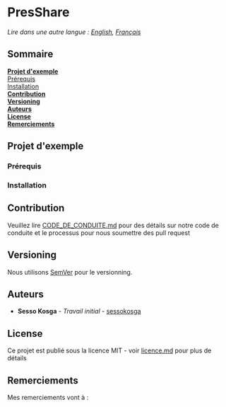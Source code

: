 # PresShare



*Lire dans une autre langue : [English](Readme.md), [Français](Readme.fr.md)*

## Sommaire
**[Projet d'exemple](#projet-dexemple)**  
[Prérequis](#prérequis)  
[Installation](#installation)   
**[Contribution](#contribution)**  
**[Versioning](#versioning)**  
**[Auteurs](#auteurs)**  
**[License](#license)**  
**[Remerciements](#remerciements)**  

## Projet d'exemple

### Prérequis


### Installation



## Contribution

Veuillez lire [CODE_DE_CONDUITE.md](CODE_DE_CONDUITE.md) pour des détails sur notre code de conduite et le processus pour nous soumettre des pull request

## Versioning

Nous utilisons [SemVer](http://semver.org/) pour le versionning.

## Auteurs

* **Sesso Kosga** - *Travail  initial* - [sessokosga](https://github.com/sessokosga)

## License

Ce projet est publié sous la licence MIT - voir [licence.md](licence.md) pour plus de détails

## Remerciements

Mes remerciements vont à :
